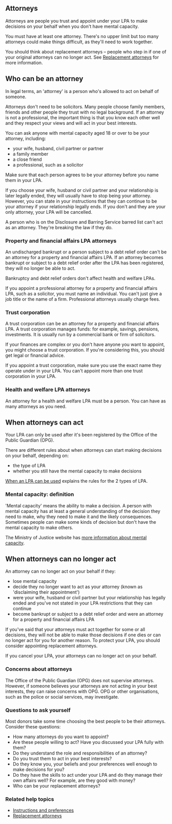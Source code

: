 ## Attorneys
Attorneys are people you trust and appoint under your LPA to make decisions on your behalf when you don't have mental capacity.

You must have at least one attorney. There's no upper limit but too many attorneys could make things difficult, as they'll need to work together.

You should think about replacement attorneys – people who step in if one of your original attorneys can no longer act. See [Replacement attorneys](/help/#topic-replacement-attorneys) for more information.

## Who can be an attorney

In legal terms, an 'attorney' is a person who's allowed to act on behalf of someone.

Attorneys don't need to be solicitors. Many people choose family members, friends and other people they trust with no legal background. If an attorney is not a professional, the important thing is that you know each other well and they respect your views and  will act in your best interests.

You can ask anyone with mental capacity aged 18 or over to be your attorney, including:

* your wife, husband, civil partner or partner
* a family member
* a close friend
* a professional, such as a solicitor

Make sure that each person agrees to be your attorney before you name them in your LPA.

If you choose your wife, husband or civil partner and your relationship is later legally ended, they will usually have to stop being your attorney. However, you can state in your instructions that they can continue to be your attorney if your relationship legally ends. If you don't and they are your only attorney, your LPA will be cancelled.

A person who is on the Disclosure and Barring Service barred list can't act as an attorney. They're breaking the law if they do.

### Property and financial affairs LPA attorneys

An undischarged bankrupt or a person subject to a debt relief order can't be an attorney for a property and financial affairs LPA. If an attorney becomes bankrupt or subject to a debt relief order after the LPA has been registered, they will no longer be able to act.

Bankruptcy and debt relief orders don't affect health and welfare LPAs.

If you appoint a professional attorney for a property and financial affairs LPA, such as a solicitor, you must name an individual. You can't just give a job title or the name of a firm. Professional attorneys usually charge fees.

### Trust corporation

A trust corporation can be an attorney for a property and financial affairs LPA. A trust corporation manages funds: for example, savings, pensions, investments. It is usually run by a commercial bank or firm of solicitors.

If your finances are complex or you don't have anyone you want to appoint, you might choose a trust corporation. If you're considering this, you should get legal or financial advice.

If you appoint a trust corporation, make sure you use the exact name they operate under in your LPA. You can't appoint more than one trust corporation in your LPA.

### Health and welfare LPA attorneys

An attorney for a health and welfare LPA must be a person. You can have as many attorneys as you need.

## When attorneys can act
Your LPA can only be used after it's been registered by the Office of the Public Guardian (OPG).

There are different rules about when attorneys can start making decisions on your behalf, depending on:

* the type of LPA
* whether you still have the mental capacity to make decisions

[When an LPA can be used](/help/#topic-when-an-lpa-can-be-used) explains the rules for the 2 types of LPA.

### Mental capacity: definition

'Mental capacity' means the ability to make a decision. A person with mental capacity has at least a general understanding of the decision they need to make, why they need to make it and the likely consequences. Sometimes people can make some kinds of decision but don't have the mental capacity to make others.

The Ministry of Justice website has <a href="http://www.justice.gov.uk/protecting-the-vulnerable/mental-capacity-act" rel="external" target="_blank">more information about mental capacity</a>.

## When attorneys can no longer act

An attorney can no longer act on your behalf if they:

* lose mental capacity
* decide they no longer want to act as your attorney (known as 'disclaiming their appointment')
* were your wife, husband or civil partner but your relationship has legally ended and you've not stated in your LPA restrictions that they can continue
* become bankrupt or subject to a debt relief order and were an attorney for a property and financial affairs LPA

If you've said that your attorneys must act together for some or all decisions, they will not be able to make those decisions if one dies or can no longer act for you for another reason. To protect your LPA, you should consider appointing replacement attorneys.

If you cancel your LPA, your attorneys can no longer act on your behalf.

### Concerns about attorneys

The Office of the Public Guardian (OPG) does not supervise attorneys. However, if someone believes your attorneys are not acting in your best interests, they can raise concerns with OPG. OPG or other organisations, such as the police or social services, may investigate.

### Questions to ask yourself

Most donors take some time choosing the best people to be their attorneys. Consider these questions:


* How many attorneys do you want to appoint?
* Are these people willing to act? Have you discussed your LPA fully with them?
* Do they understand the role and responsibilities of an attorney?
* Do you trust them to act in your best interests?
* Do they know you, your beliefs and your preferences well enough to make decisions for you?
* Do they have the skills to act under your LPA and do they manage their own affairs well? For example, are they good with money?
* Who can be your replacement attorneys?

### Related help topics
* [Instructions and preferences](/help/#topic-instructions-and-preferences)
* [Replacement attorneys](/help/#topic-replacement-attorneys)
